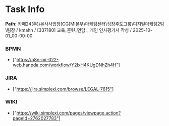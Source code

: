 # Task Info

**Path:** 카페24(주)\본사사업장\[CG]MI본부\마케팅센터\성장주도그룹\디지털마케팅2팀\팀장 / kmahn / [337180] 교육_훈련_면담 _ 개인 인사평가서 작성 / 2025-10-01_00-00-00

### BPMN
- ["https://n8n-mi-022-web.hanpda.com/workflow/Y2IxH4KUgDNhZh4H"]

### JIRA
- ["https://jira.simplexi.com/browse/LEGAL-7615"]

### WIKI
- ["https://wiki.simplexi.com/pages/viewpage.action?pageId=2762027783"]

